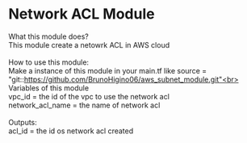 # Network ACL Module
What this module does?<br>
This module create a netowrk ACL in AWS cloud<br>
<br>
How to use this module:<br>
Make a instance of this module in your main.tf like source = "git::https://github.com/BrunoHigino06/aws_subnet_module.git"<br>
<br>
Variables of this module<br>
vpc_id = the id of the vpc to use the network acl<br>
network_acl_name = the name of network acl<br>
<br>
Outputs:<br>
acl_id = the id os network acl created